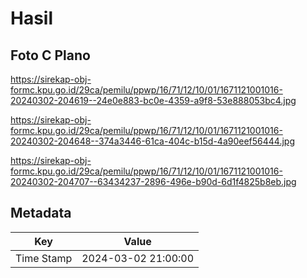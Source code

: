 # Hasil

## Foto C Plano

https://sirekap-obj-formc.kpu.go.id/29ca/pemilu/ppwp/16/71/12/10/01/1671121001016-20240302-204619--24e0e883-bc0e-4359-a9f8-53e888053bc4.jpg

https://sirekap-obj-formc.kpu.go.id/29ca/pemilu/ppwp/16/71/12/10/01/1671121001016-20240302-204648--374a3446-61ca-404c-b15d-4a90eef56444.jpg

https://sirekap-obj-formc.kpu.go.id/29ca/pemilu/ppwp/16/71/12/10/01/1671121001016-20240302-204707--63434237-2896-496e-b90d-6d1f4825b8eb.jpg


## Metadata

| Key        | Value               |
| ---------- | ------------------- |
| Time Stamp | 2024-03-02 21:00:00 |



